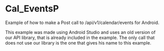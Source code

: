 Cal_EventsP
=============

Example of how to make a Post call to /api/v1/calendar/events for Android.

This example was made using Android Studio and uses an old version of our API library, that is already included in the example. The only call that does not use our library is the one that gives his name to this example.



